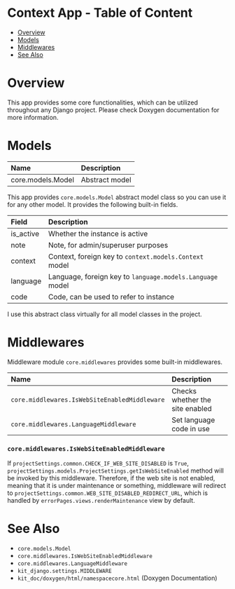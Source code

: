 # Context App - Table of Content

- [Overview](#overview)
- [Models](#models)
- [Middlewares](#middlewares)
- [See Also](#see-also)


# Overview

This app provides some core functionalities, which can be utilized throughout any Django project. Please check Doxygen
documentation for more information.


# Models

| Name                                          | Description                                                           |
| :-------------------------------------------- | :-------------------------------------------------------------------- |
| core.models.Model                             | Abstract model                                                        |

This app provides `core.models.Model` abstract model class so you can use it for any other model. It provides the
following built-in fields.

| Field         | Description                                                                                           |
| :------------ | :---------------------------------------------------------------------------------------------------- |
| is_active     | Whether the instance is active                                                                        |
| note          | Note, for admin/superuser purposes                                                                    |
| context       | Context, foreign key to `context.models.Context` model                                                |
| language      | Language, foreign key to `language.models.Language` model                                             |
| code          | Code, can be used to refer to instance                                                                |

I use this abstract class virtually for all model classes in the project.


# Middlewares

Middleware module `core.middlewares` provides some built-in middlewares. 

| Name                                          | Description                                                           |
| :-------------------------------------------- | :-------------------------------------------------------------------- |
| `core.middlewares.IsWebSiteEnabledMiddleware` | Checks whether the site enabled                                       |
| `core.middlewares.LanguageMiddleware`         | Set language code in use                                              |

### `core.middlewares.IsWebSiteEnabledMiddleware`

If `projectSettings.common.CHECK_IF_WEB_SITE_DISABLED` is `True`, `projectSettings.models.ProjectSettings.getIsWebSiteEnabled`
method will be invoked by this middleware. Therefore, if the web site is not enabled, meaning that it is under maintenance
or something, middleware will redirect to `projectSettings.common.WEB_SITE_DISABLED_REDIRECT_URL`, which is handled by 
`errorPages.views.renderMaintenance` view by default.


# See Also

- `core.models.Model`
- `core.middlewares.IsWebSiteEnabledMiddleware`
- `core.middlewares.LanguageMiddleware`
- `kit_django.settings.MIDDLEWARE`
- `kit_doc/doxygen/html/namespacecore.html` (Doxygen Documentation)


